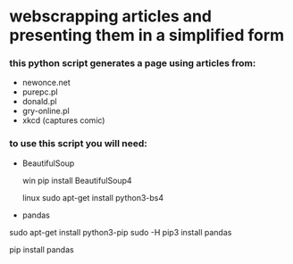 # webscrapping articles and presenting them in a simplified form 


### this python script generates a page using articles from:
  * newonce.net
  * purepc.pl
  * donald.pl
  * gry-online.pl
  * xkcd (captures comic)

### to use this script you will need:
  - BeautifulSoup 
       
       win
       pip install BeautifulSoup4
       
       linux
       sudo apt-get install python3-bs4
  
  - pandas 

sudo apt-get install python3-pip
sudo -H pip3 install pandas

pip install pandas
